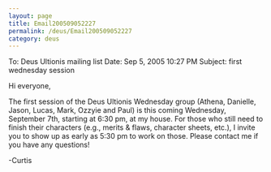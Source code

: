 ```yaml
---
layout: page
title: Email200509052227
permalink: /deus/Email200509052227
category: deus
---
```

To: Deus Ultionis mailing list
Date: Sep 5, 2005 10:27 PM
Subject: first wednesday session

Hi everyone,

The first session of the Deus Ultionis Wednesday group (Athena, Danielle, Jason, Lucas, Mark, Ozzyie and Paul) is this coming Wednesday, September 7th, starting at 6:30 pm, at my house. For those who still need to finish their characters (e.g., merits &amp; flaws, character sheets, etc.), I invite you to show up as early as 5:30 pm to work on those. Please contact me if you have any questions!

-Curtis
